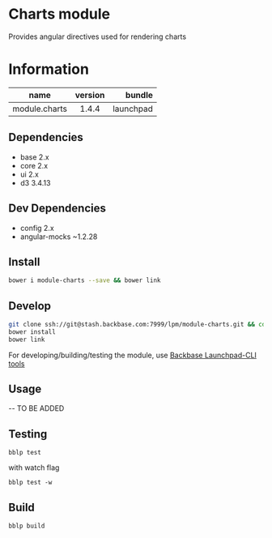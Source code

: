 # Charts module
Provides angular directives used for rendering charts

# Information
|  name |  version |  bundle | 
|--|:--:|--:|
|  module.charts |  1.4.4 |  launchpad | 

## Dependencies

- base 2.x
- core 2.x
- ui 2.x
- d3 3.4.13

## Dev Dependencies

- config 2.x
- angular-mocks ~1.2.28

## Install
```bash
bower i module-charts --save && bower link
```
## Develop
```bash
git clone ssh://git@stash.backbase.com:7999/lpm/module-charts.git && cd module-charts
bower install
bower link
```
For developing/building/testing the module, use [Backbase Launchpad-CLI tools](https://stash.backbase.com/projects/LP/repos/cli/browse)

## Usage
-- TO BE ADDED

## Testing
```
bblp test
```
with watch flag

```
bblp test -w
```
## Build
```
bblp build
```
